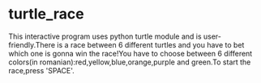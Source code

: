 # turtle_race
This interactive program uses python turtle module and is user-friendly.There is a race between 6 different turtles and you have to bet which one is gonna win the race!You have to choose between 6 different colors(in romanian):red,yellow,blue,orange,purple and green.To start the race,press 'SPACE'.
